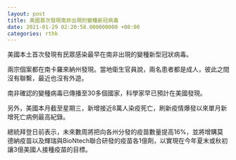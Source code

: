 ```yaml
---
layout: post
title: 美國首次發現南非出現的變種新冠病毒
date: 2021-01-29 02:20:58.000000000 +08:00
categories: rthk
---
```


美國本土首次發現有民眾感染最早在南非出現的變種新型冠狀病毒。

兩宗個案都在南卡羅來納州發現。當地衛生官員說，兩名患者都是成人，彼此之間沒有聯繫，最近也沒有外遊。

南非確認的變種病毒已傳播至30多個國家，科學家早已預計在美國發現。

另外，美國本月截至星期三，新增接近8萬人染疫死亡，刷新疫情爆發以來單月新增死亡病例最高紀錄。

總統拜登日前表示，未來數周將把向各州分發的疫苗數量提高16%，並將增購莫德納疫苗以及輝瑞與BioNtech聯合研發的疫苗各1億劑，以實現在今年夏末或秋初讓3億美國人接種疫苗的目標。
　
